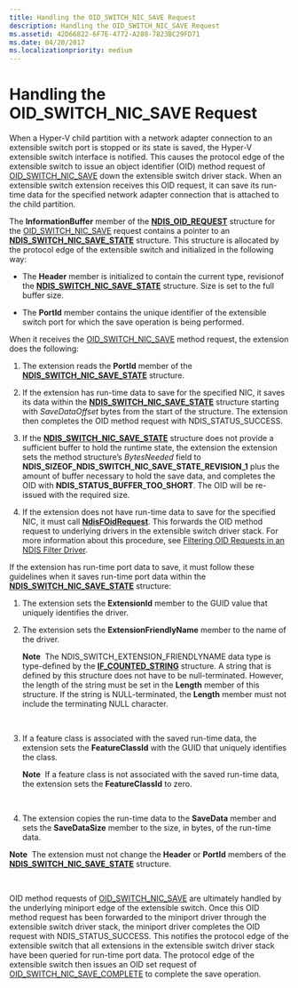 ```yaml
---
title: Handling the OID_SWITCH_NIC_SAVE Request
description: Handling the OID_SWITCH_NIC_SAVE Request
ms.assetid: 42D66822-6F7E-4772-A280-7823BC29FD71
ms.date: 04/20/2017
ms.localizationpriority: medium
---
```


# Handling the OID\_SWITCH\_NIC\_SAVE Request


When a Hyper-V child partition with a network adapter connection to an extensible switch port is stopped or its state is saved, the Hyper-V extensible switch interface is notified. This causes the protocol edge of the extensible switch to issue an object identifier (OID) method request of [OID\_SWITCH\_NIC\_SAVE](https://msdn.microsoft.com/library/windows/hardware/hh598268) down the extensible switch driver stack. When an extensible switch extension receives this OID request, it can save its run-time data for the specified network adapter connection that is attached to the child partition.

The **InformationBuffer** member of the [**NDIS\_OID\_REQUEST**](https://msdn.microsoft.com/library/windows/hardware/ff566710) structure for the [OID\_SWITCH\_NIC\_SAVE](https://msdn.microsoft.com/library/windows/hardware/hh598268) request contains a pointer to an [**NDIS\_SWITCH\_NIC\_SAVE\_STATE**](https://msdn.microsoft.com/library/windows/hardware/hh598216) structure. This structure is allocated by the protocol edge of the extensible switch and initialized in the following way:

-   The **Header** member is initialized to contain the current type, revisionof the [**NDIS\_SWITCH\_NIC\_SAVE\_STATE**](https://msdn.microsoft.com/library/windows/hardware/hh598216) structure. Size is set to the full buffer size.

-   The **PortId** member contains the unique identifier of the extensible switch port for which the save operation is being performed.

When it receives the [OID\_SWITCH\_NIC\_SAVE](https://msdn.microsoft.com/library/windows/hardware/hh598268) method request, the extension does the following:

1.  The extension reads the **PortId** member of the [**NDIS\_SWITCH\_NIC\_SAVE\_STATE**](https://msdn.microsoft.com/library/windows/hardware/hh598216) structure.

2.  If the extension has run-time data to save for the specified NIC, it saves its data within the [**NDIS\_SWITCH\_NIC\_SAVE\_STATE**](https://msdn.microsoft.com/library/windows/hardware/hh598216) structure starting with *SaveDataOffset* bytes from the start of the structure. The extension then completes the OID method request with NDIS\_STATUS\_SUCCESS.

3.  If the [**NDIS\_SWITCH\_NIC\_SAVE\_STATE**](https://msdn.microsoft.com/library/windows/hardware/hh598216) structure does not provide a sufficient buffer to hold the runtime state, the extension the extension sets the method structure’s *BytesNeeded* field to **NDIS\_SIZEOF\_NDIS\_SWITCH\_NIC\_SAVE\_STATE\_REVISION\_1** plus the amount of buffer necessary to hold the save data, and completes the OID with **NDIS\_STATUS\_BUFFER\_TOO\_SHORT**. The OID will be re-issued with the required size.

4.  If the extension does not have run-time data to save for the specified NIC, it must call [**NdisFOidRequest**](https://msdn.microsoft.com/library/windows/hardware/ff561830). This forwards the OID method request to underlying drivers in the extensible switch driver stack. For more information about this procedure, see [Filtering OID Requests in an NDIS Filter Driver](filtering-oid-requests-in-an-ndis-filter-driver.md).

If the extension has run-time port data to save, it must follow these guidelines when it saves run-time port data within the [**NDIS\_SWITCH\_NIC\_SAVE\_STATE**](https://msdn.microsoft.com/library/windows/hardware/hh598216) structure:

1.  The extension sets the **ExtensionId** member to the GUID value that uniquely identifies the driver.
2.  The extension sets the **ExtensionFriendlyName** member to the name of the driver.

    **Note**  The NDIS\_SWITCH\_EXTENSION\_FRIENDLYNAME data type is type-defined by the [**IF\_COUNTED\_STRING**](https://msdn.microsoft.com/library/windows/hardware/hh451419) structure. A string that is defined by this structure does not have to be null-terminated. However, the length of the string must be set in the **Length** member of this structure. If the string is NULL-terminated, the **Length** member must not include the terminating NULL character.

     

3.  If a feature class is associated with the saved run-time data, the extension sets the **FeatureClassId** with the GUID that uniquely identifies the class.

    **Note**  If a feature class is not associated with the saved run-time data, the extension sets the **FeatureClassId** to zero.

     

4.  The extension copies the run-time data to the **SaveData** member and sets the **SaveDataSize** member to the size, in bytes, of the run-time data.

**Note**  The extension must not change the **Header** or **PortId** members of the [**NDIS\_SWITCH\_NIC\_SAVE\_STATE**](https://msdn.microsoft.com/library/windows/hardware/hh598216) structure.

 

OID method requests of [OID\_SWITCH\_NIC\_SAVE](https://msdn.microsoft.com/library/windows/hardware/hh598268) are ultimately handled by the underlying miniport edge of the extensible switch. Once this OID method request has been forwarded to the miniport driver through the extensible switch driver stack, the miniport driver completes the OID request with NDIS\_STATUS\_SUCCESS. This notifies the protocol edge of the extensible switch that all extensions in the extensible switch driver stack have been queried for run-time port data. The protocol edge of the extensible switch then issues an OID set request of [OID\_SWITCH\_NIC\_SAVE\_COMPLETE](https://msdn.microsoft.com/library/windows/hardware/hh598269) to complete the save operation.

 

 





